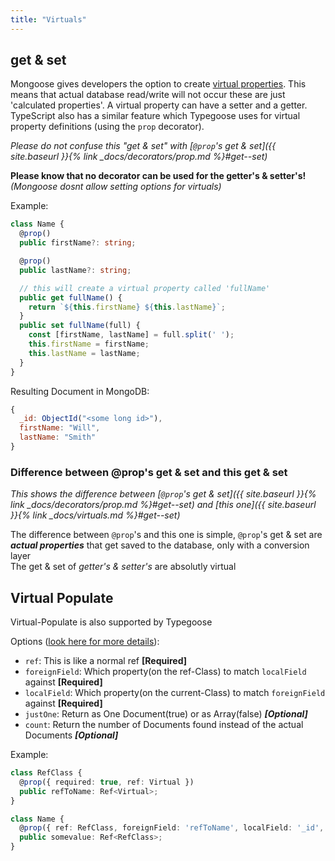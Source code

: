 ```yaml
---
title: "Virtuals"
---
```


## get & set

Mongoose gives developers the option to create [virtual properties](http://mongoosejs.com/docs/api.html#schema_Schema-virtual). This means that actual database read/write will not occur these are just 'calculated properties'. A virtual property can have a setter and a getter. TypeScript also has a similar feature which Typegoose uses for virtual property definitions (using the `prop` decorator).

*Please do not confuse this "get & set" with [`@prop`'s get & set]({{ site.baseurl }}{% link _docs/decorators/prop.md %}#get--set)*

**Please know that no decorator can be used for the getter's & setter's!** *(Mongoose dosnt allow setting options for virtuals)*

Example:

```ts
class Name {
  @prop()
  public firstName?: string;

  @prop()
  public lastName?: string;

  // this will create a virtual property called 'fullName'
  public get fullName() {
    return `${this.firstName} ${this.lastName}`;
  }
  public set fullName(full) {
    const [firstName, lastName] = full.split(' ');
    this.firstName = firstName;
    this.lastName = lastName;
  }
}
```

Resulting Document in MongoDB:

```js
{
  _id: ObjectId("<some long id>"),
  firstName: "Will",
  lastName: "Smith"
}
```

### Difference between @prop's get & set and this get & set

*This shows the difference between [`@prop`'s get & set]({{ site.baseurl }}{% link _docs/decorators/prop.md %}#get--set) and [this one]({{ site.baseurl }}{% link _docs/virtuals.md %}#get--set)*

The difference between `@prop`'s and this one is simple, `@prop`'s get & set are ***actual properties*** that get saved to the database, only with a conversion layer  
The get & set of *getter's & setter's* are absolutly virtual  

## Virtual Populate

Virtual-Populate is also supported by Typegoose

Options ([look here for more details](https://mongoosejs.com/docs/api/schema.html#schema_Schema-virtual)):
  - `ref`: This is like a normal ref **[Required]**
  - `foreignField`: Which property(on the ref-Class) to match `localField` against **[Required]**
  - `localField`: Which property(on the current-Class) to match `foreignField` against **[Required]**
  - `justOne`: Return as One Document(true) or as Array(false) ***[Optional]***
  - `count`: Return the number of Documents found instead of the actual Documents ***[Optional]***

Example:

```ts
class RefClass {
  @prop({ required: true, ref: Virtual })
  public refToName: Ref<Virtual>;
}

class Name {
  @prop({ ref: RefClass, foreignField: 'refToName', localField: '_id', justOne: true })
  public somevalue: Ref<RefClass>;
}
```
